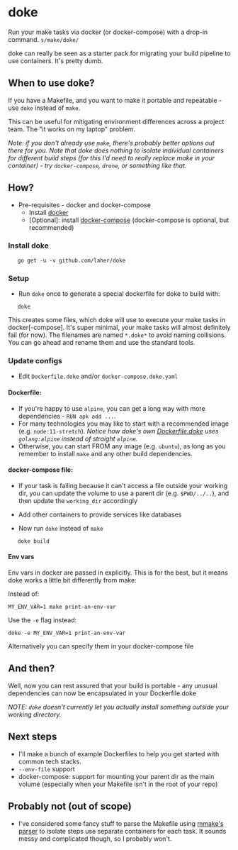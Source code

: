 # doke

Run your make tasks via docker (or docker-compose) with a drop-in command. `s/make/doke/`

doke can really be seen as a starter pack for migrating your build pipeline to use containers. It's pretty dumb. 

## When to use doke?

If you have a Makefile, and you want to make it portable and repeatable - use `doke` instead of `make`.

This can be useful for mitigating environment differences across a project team. The "it works on my laptop" problem.

_Note: if you don't already use `make`, there's probably better options out there for you. Note that doke does nothing to isolate individual containers for different build steps (for this I'd need to really replace make in your container) - try `docker-compose`, `drone`, or something like that._

## How?

 * Pre-requisites - docker and docker-compose
   * Install [docker](https://www.docker.com/get-started)
   * [Optional]: install [docker-compose](https://docs.docker.com/compose/install/)
   (docker-compose is optional, but recommended)

### Install doke
 
 ```
    go get -u -v github.com/laher/doke
 ```

### Setup

 * Run `doke` once to generate a special dockerfile for doke to build with:

```
   doke
```
   
This creates some files, which doke will use to execute your make tasks in docker[-compose]. It's super minimal, your make tasks will almost definitely fail (for now). The filenames are named `*.doke*` to avoid naming collisions. You can go ahead and rename them and use the standard tools.

### Update configs

 * Edit `Dockerfile.doke` and/or `docker-compose.doke.yaml`

#### Dockerfile: 

 * If you're happy to use `alpine`, you can get a long way with more dependencies - `RUN apk add ...`. 
 * For many technologies you may like to start with a recommended image (e.g. `node:11-stretch`). _Notice how doke's own [Dockerfile.doke](Dockerfile.doke) uses `golang:alpine` instead of straight `alpine`._
 * Otherwise, you can start FROM any image (e.g. `ubuntu`), as long as you remember to install `make` and any other build dependencies.

#### docker-compose file: 

 * If your task is failing because it can't access a file outside your working dir, you can update the volume to use a parent dir (e.g. `$PWD/../..`), and then update the `working_dir` accordingly
 * Add other containers to provide services like databases


 * Now run `doke` instead of `make`

```
   doke build
```

#### Env vars

Env vars in docker are passed in explicitly. This is for the best, but it means doke works a little bit differently from make:

Instead of:

```
MY_ENV_VAR=1 make print-an-env-var
```

Use the `-e` flag instead:

```
doke -e MY_ENV_VAR=1 print-an-env-var
```

Alternatively you can specify them in your docker-compose file

## And then?

Well, now you can rest assured that your build is portable - any unusual dependencies can now be encapsulated in your Dockerfile.doke

_NOTE: `doke` doesn't currently let you actually install something outside your working directory._

## Next steps

 * I'll make a bunch of example Dockerfiles to help you get started with common tech stacks.
 * `--env-file` support
 * docker-compose: support for mounting your parent dir as the main volume (especially when your Makefile isn't in the root of your repo)

## Probably not (out of scope)

 * I've considered some fancy stuff to parse the Makefile using [mmake's parser](https://godoc.org/github.com/tj/mmake/parser) to isolate steps use separate containers for each task.
It sounds messy and complicated though, so I probably won't.
